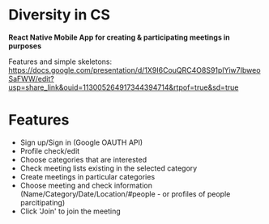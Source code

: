 # Diversity in CS

**React Native Mobile App for creating & participating meetings in purposes**

Features and simple skeletons: 
https://docs.google.com/presentation/d/1X9I6CouQRC4O8S91pIYiw7IbweoSaFWW/edit?usp=share_link&ouid=113005264917344394714&rtpof=true&sd=true 

# Features
- Sign up/Sign in (Google OAUTH API)
- Profile check/edit
- Choose categories that are interested
- Check meeting lists existing in the selected category
- Create meetings in particular categories
- Choose meeting and check information (Name/Category/Date/Location/#people - or profiles of people parcitipating)
- Click 'Join' to join the meeting